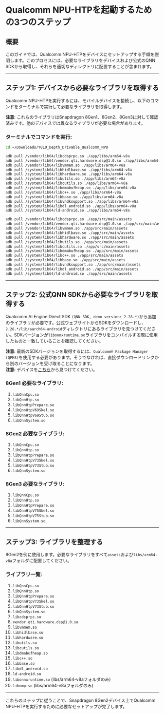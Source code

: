 # Qualcomm NPU-HTPを起動するための3つのステップ

## 概要
このガイドでは、Qualcomm NPU-HTPをデバイスにセットアップする手順を説明します。このプロセスには、必要なライブラリをデバイスおよび公式のQNN SDKから取得し、それらを適切なディレクトリに配置することが含まれます。

---

## ステップ1: デバイスから必要なライブラリを取得する
Qualcomm NPU-HTPを実行するには、モバイルデバイスを接続し、以下のコマンドをターミナルで実行して必要なライブラリを取得します。

**注意:** これらのライブラリはSnapdragon 8Gen1、8Gen2、8Gen3に対して確認済みです。他のデバイスでは異なるライブラリが必要な場合があります。

### ターミナルでコマンドを実行:
```bash
cd ~/Downloads/YOLO_Depth_Drivable_Qualcomm_NPU

adb pull /vendor/lib64/libcdsprpc.so ./app/libs/arm64-v8a
adb pull /vendor/lib64/vendor.qti.hardware.dsp@1.0.so ./app/libs/arm64-v8a
adb pull /vendor/lib64/libvmmem.so ./app/libs/arm64-v8a
adb pull /system/lib64/libhidlbase.so ./app/libs/arm64-v8a
adb pull /system/lib64/libhardware.so ./app/libs/arm64-v8a
adb pull /system/lib64/libutils.so ./app/libs/arm64-v8a
adb pull /system/lib64/libcutils.so ./app/libs/arm64-v8a
adb pull /system/lib64/libdmabufheap.so ./app/libs/arm64-v8a
adb pull /system/lib64/libc++.so ./app/libs/arm64-v8a
adb pull /system/lib64/libbase.so ./app/libs/arm64-v8a
adb pull /system/lib64/libvndksupport.so ./app/libs/arm64-v8a
adb pull /system/lib64/libdl_android.so ./app/libs/arm64-v8a
adb pull /system/lib64/ld-android.so ./app/libs/arm64-v8a

adb pull /vendor/lib64/libcdsprpc.so ./app/src/main/assets
adb pull /vendor/lib64/vendor.qti.hardware.dsp@1.0.so ./app/src/main/assets
adb pull /vendor/lib64/libvmmem.so ./app/src/main/assets
adb pull /system/lib64/libhidlbase.so ./app/src/main/assets
adb pull /system/lib64/libhardware.so ./app/src/main/assets
adb pull /system/lib64/libutils.so ./app/src/main/assets
adb pull /system/lib64/libcutils.so ./app/src/main/assets
adb pull /system/lib64/libdmabufheap.so ./app/src/main/assets
adb pull /system/lib64/libc++.so ./app/src/main/assets
adb pull /system/lib64/libbase.so ./app/src/main/assets
adb pull /system/lib64/libvndksupport.so ./app/src/main/assets
adb pull /system/lib64/libdl_android.so ./app/src/main/assets
adb pull /system/lib64/ld-android.so ./app/src/main/assets
```

---

## ステップ2: 公式QNN SDKから必要なライブラリを取得する

Qualcomm AI Engine Direct SDK `(QNN SDK, demo version: 2.28.*)`から追加のライブラリが必要です。公式ウェブサイトからSDKをダウンロードし、`2.28.*/lib/aarch64-android`ディレクトリにあるライブラリを見つけてください。SDKバージョンが`libonnxruntime.so`ライブラリをコンパイルする際に使用したものと一致していることを確認してください。

**注意:** 最新のSDKバージョンを取得するには、`Qualcomm® Package Manager (QPM3)`を使用する必要があります。そうでなければ、直接ダウンロードリンクから別のバージョンを受け取ることになります。<br> 
**注意:** デバイスを[こちら](https://docs.qualcomm.com/bundle/publicresource/topics/80-63442-50/overview.html#supported-snapdragon-devices)から見つけてください。

### 8Gen1 必要なライブラリ:
1. `libQnnCpu.so`
2. `libQnnHtp.so`
3. `libQnnHtpPrepare.so`
4. `libQnnHtpV69Skel.so`
5. `libQnnHtpV69Stub.so`
6. `libQnnSystem.so`

### 8Gen2 必要なライブラリ:
1. `libQnnCpu.so`
2. `libQnnHtp.so`
3. `libQnnHtpPrepare.so`
4. `libQnnHtpV73Skel.so`
5. `libQnnHtpV73Stub.so`
6. `libQnnSystem.so`

### 8Gen3 必要なライブラリ:
1. `libQnnCpu.so`
2. `libQnnHtp.so`
3. `libQnnHtpPrepare.so`
4. `libQnnHtpV75Skel.so`
5. `libQnnHtpV75Stub.so`
6. `libQnnSystem.so`

---

## ステップ3: ライブラリを整理する

8Gen2を例に使用します。必要なライブラリをすべて`assets`および`libs/arm64-v8a`フォルダに配置してください。

### ライブラリ一覧:
1. `libQnnCpu.so`
2. `libQnnHtp.so`
3. `libQnnHtpPrepare.so`
4. `libQnnHtpV73Skel.so`
5. `libQnnHtpV73Stub.so`
6. `libQnnSystem.so`
7. `libcdsprpc.so`
8. `vendor.qti.hardware.dsp@1.0.so`
9. `libvmmem.so`
10. `libhidlbase.so`
11. `libhardware.so`
12. `libutils.so`
13. `libcutils.so`
14. `libdmabufheap.so`
15. `libc++.so`
16. `libbase.so`
17. `libdl_android.so`
18. `ld-android.so`
19. `libonnxruntime.so` (libs/arm64-v8aフォルダのみ)
20. `libomp.so` (libs/arm64-v8aフォルダのみ)

---

これらのステップに従うことで、Snapdragon 8Gen2デバイス上でQualcomm NPU-HTPを実行するために必要なセットアップが完了します。
